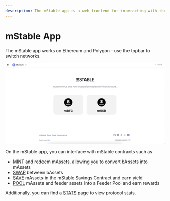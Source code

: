 ```yaml
---
description: The mStable app is a web frontend for interacting with the mStable contracts.
---
```


# mStable App

The mStable app works on Ethereum and Polygon - use the topbar to switch networks.

![app.mstable.org](../../.gitbook/assets/image%20%282%29.png)

On the mStable app, you can interface with mStable contracts such as 

* [MINT](https://docs.mstable.org/mstable-assets/massets/minting-and-redemption) and redeem mAssets, allowing you to convert bAssets into mAssets
* [SWAP](https://docs.mstable.org/mstable-assets/massets/swapping) between bAssets
* [SAVE](https://docs.mstable.org/mstable-assets/massets/native-interest-rate) mAssets in the mStable Savings Contract and earn yield
* [POOL](https://app.gitbook.com/@mstable/s/mstable/~/drafts/-M_RJz4zA8CLNL5jq6k6/mstable-assets/massets/pools) mAssets and feeder assets into a Feeder Pool and earn rewards

Additionally, you can find a [STATS](https://app.mstable.org/#/musd/stats) page to view protocol stats.

